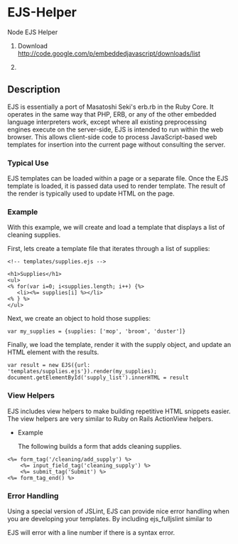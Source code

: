EJS-Helper
==========

Node EJS Helper


1. Download http://code.google.com/p/embeddedjavascript/downloads/list

2. 


## Description

EJS is essentially a port of Masatoshi Seki's erb.rb in the Ruby Core. It operates in the same way that PHP, ERB, or any of the other embedded language interpreters work, except where all existing preprocessing engines execute on the server-side, EJS is intended to run within the web browser. This allows client-side code to process JavaScript-based web templates for insertion into the current page without consulting the server. 


### Typical Use

EJS templates can be loaded within a page or a separate file. Once the EJS template is loaded, it is passed data used to render template. The result of the render is typically used to update HTML on the page. 


### Example

With this example, we will create and load a template that displays a list of cleaning supplies.

First, lets create a template file that iterates through a list of supplies: 

```
<!-- templates/supplies.ejs -->

<h1>Supplies</h1>
<ul>
<% for(var i=0; i<supplies.length; i++) {%>
   <li><%= supplies[i] %></li>
<% } %>
</ul>
```

Next, we create an object to hold those supplies:

```
var my_supplies = {supplies: ['mop', 'broom', 'duster']}
```

Finally, we load the template, render it with the supply object, and update an HTML element with the results.

```
var result = new EJS({url: 'templates/supplies.ejs'}).render(my_supplies);
document.getElementById('supply_list').innerHTML = result
```

### View Helpers
EJS includes view helpers to make building repetitive HTML snippets easier. The view helpers are very similar to Ruby on Rails ActionView helpers.

 * Example

    The following builds a form that adds cleaning supplies.
    
```
<%= form_tag('/cleaning/add_supply') %>
	<%= input_field_tag('cleaning_supply') %>
	<%= submit_tag('Submit') %>
<%= form_tag_end() %>
```

### Error Handling

Using a special version of JSLint, EJS can provide nice error handling when you are developing your templates. By including ejs_fulljslint similar to

<script src="../lib/ejs_fulljslint.js" type="text/javascript"></script>

EJS will error with a line number if there is a syntax error. 
